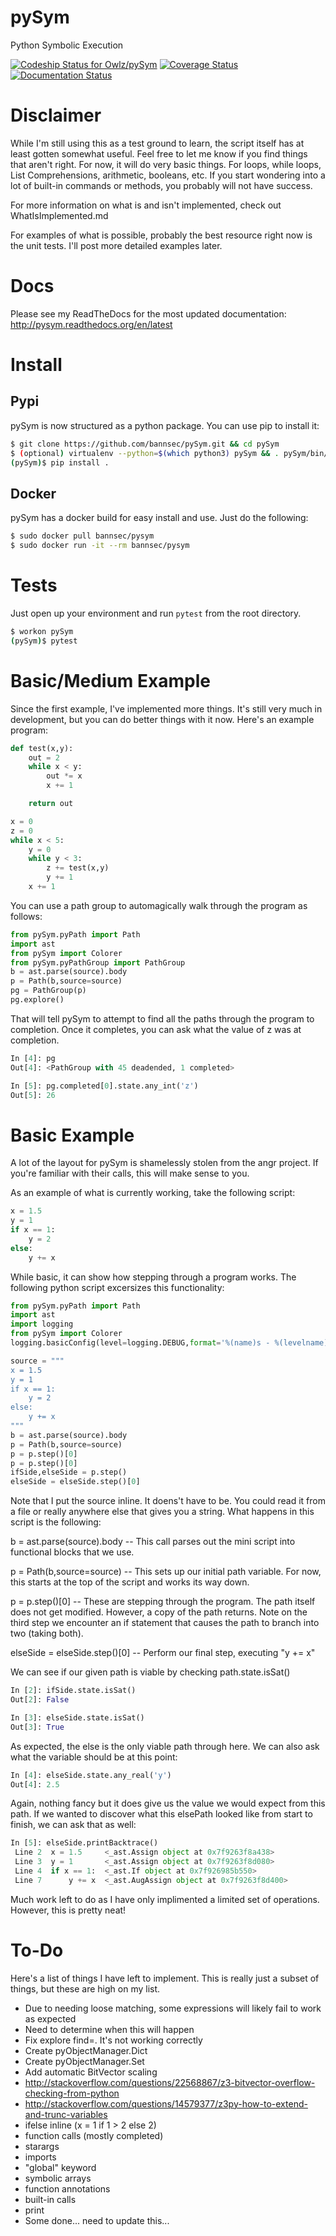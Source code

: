 # pySym
Python Symbolic Execution

[ ![Codeship Status for Owlz/pySym](https://codeship.com/projects/691a2930-c591-0133-c81b-4e8753dd3f97/status?branch=master)](https://codeship.com/projects/138556)
[![Coverage Status](https://coveralls.io/repos/github/Owlz/pySym/badge.svg?branch=HEAD)](https://coveralls.io/github/Owlz/pySym?branch=HEAD)
[![Documentation Status](https://readthedocs.org/projects/pysym/badge/?version=latest)](http://pysym.readthedocs.org/en/latest/?badge=latest)

# Disclaimer
While I'm still using this as a test ground to learn, the script itself has at least gotten somewhat useful. Feel free to let me know if you find things that aren't right. For now, it will do very basic things. For loops, while loops, List Comprehensions, arithmetic, booleans, etc. If you start wondering into a lot of built-in commands or methods, you probably will not have success.

For more information on what is and isn't implemented, check out WhatIsImplemented.md

For examples of what is possible, probably the best resource right now is the unit tests. I'll post more detailed examples later.

# Docs
Please see my ReadTheDocs for the most updated documentation: http://pysym.readthedocs.org/en/latest

# Install
## Pypi
pySym is now structured as a python package. You can use pip to install it:

```bash
$ git clone https://github.com/bannsec/pySym.git && cd pySym
$ (optional) virtualenv --python=$(which python3) pySym && . pySym/bin/activate
(pySym)$ pip install .
```

## Docker
pySym has a docker build for easy install and use. Just do the following:

```bash
$ sudo docker pull bannsec/pysym
$ sudo docker run -it --rm bannsec/pysym
```

# Tests
Just open up your environment and run ``pytest`` from the root directory.

```bash
$ workon pySym
(pySym)$ pytest
```

# Basic/Medium Example
Since the first example, I've implemented more things. It's still very much in development, but you can do better things with it now. Here's an example program:

```python
def test(x,y):
    out = 2
    while x < y:
        out *= x
        x += 1

    return out

x = 0
z = 0
while x < 5:
    y = 0
    while y < 3:
        z += test(x,y)
        y += 1
    x += 1
```

You can use a path group to automagically walk through the program as follows:

```python
from pySym.pyPath import Path
import ast
from pySym import Colorer
from pySym.pyPathGroup import PathGroup
b = ast.parse(source).body
p = Path(b,source=source)
pg = PathGroup(p)
pg.explore()
```

That will tell pySym to attempt to find all the paths through the program to completion. Once it completes, you can ask what the value of z was at completion.

```python
In [4]: pg
Out[4]: <PathGroup with 45 deadended, 1 completed>

In [5]: pg.completed[0].state.any_int('z')
Out[5]: 26
```

# Basic Example
A lot of the layout for pySym is shamelessly stolen from the angr project. If you're familiar with their calls, this will make sense to you.

As an example of what is currently working, take the following script:

```python
x = 1.5
y = 1
if x == 1:
    y = 2
else:
    y += x
```

While basic, it can show how stepping through a program works. The following python script excersizes this functionality:

```python
from pySym.pyPath import Path
import ast
import logging
from pySym import Colorer
logging.basicConfig(level=logging.DEBUG,format='%(name)s - %(levelname)s - %(message)s', datefmt='%m/%d/%Y %I:%M:%S %p')

source = """
x = 1.5
y = 1
if x == 1:
    y = 2
else:
    y += x
"""
b = ast.parse(source).body
p = Path(b,source=source)
p = p.step()[0]
p = p.step()[0]
ifSide,elseSide = p.step()
elseSide = elseSide.step()[0]
```

Note that I put the source inline. It doens't have to be. You could read it from a file or really anywhere else that gives you a string. What happens in this script is the following:

b = ast.parse(source).body -- This call parses out the mini script into functional blocks that we use.

p = Path(b,source=source) -- This sets up our initial path variable. For now, this starts at the top of the script and works its way down.

p = p.step()[0] -- These are stepping through the program. The path itself does not get modified. However, a copy of the path returns. Note on the third step we encounter an if statement that causes the path to branch into two (taking both).

elseSide = elseSide.step()[0] -- Perform our final step, executing "y += x"

We can see if our given path is viable by checking path.state.isSat()

```python
In [2]: ifSide.state.isSat()
Out[2]: False

In [3]: elseSide.state.isSat()
Out[3]: True
```

As expected, the else is the only viable path through here. We can also ask what the variable should be at this point:

```python
In [4]: elseSide.state.any_real('y')
Out[4]: 2.5
```

Again, nothing fancy but it does give us the value we would expect from this path. If we wanted to discover what this elsePath looked like from start to finish, we can ask that as well:

```python
In [5]: elseSide.printBacktrace()
 Line 2  x = 1.5     <_ast.Assign object at 0x7f9263f8a438>    
 Line 3  y = 1       <_ast.Assign object at 0x7f9263f8d080>    
 Line 4  if x == 1:  <_ast.If object at 0x7f926985b550>        
 Line 7      y += x  <_ast.AugAssign object at 0x7f9263f8d400> 
```

Much work left to do as I have only implimented a limited set of operations. However, this is pretty neat!

# To-Do
Here's a list of things I have left to implement. This is really just a subset of things, but these are high on my list.

* Due to needing loose matching, some expressions will likely fail to work as expected
 * Need to determine when this will happen
* Fix explore find=. It's not working correctly
* Create pyObjectManager.Dict
* Create pyObjectManager.Set
* Add automatic BitVector scaling
 * http://stackoverflow.com/questions/22568867/z3-bitvector-overflow-checking-from-python
 * http://stackoverflow.com/questions/14579377/z3py-how-to-extend-and-trunc-variables
* ifelse inline (x = 1 if 1 > 2 else 2)
* function calls (mostly completed)
 * starargs
* imports
* "global" keyword
* symbolic arrays
* function annotations
* built-in calls
 * print
 * Some done... need to update this...
